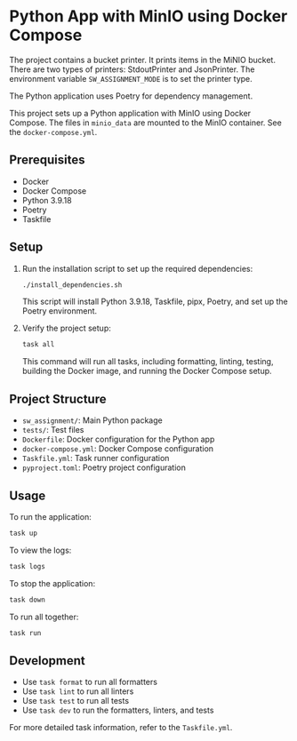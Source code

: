 # Python App with MinIO using Docker Compose

The project contains a bucket printer. It prints items in the MiNIO bucket. 
There are two types of printers: StdoutPrinter and JsonPrinter. The environment 
variable `SW_ASSIGNMENT_MODE` is to set the printer type.

The Python application uses Poetry for dependency management.

This project sets up a Python application with MinIO using Docker Compose. The 
files in `minio_data` are mounted to the MinIO container. See the `docker-compose.yml`. 


## Prerequisites

- Docker
- Docker Compose
- Python 3.9.18
- Poetry
- Taskfile

## Setup

1. Run the installation script to set up the required dependencies:

    ```sh
    ./install_dependencies.sh
    ```

   This script will install Python 3.9.18, Taskfile, pipx, Poetry, and set up the Poetry environment.

2. Verify the project setup:

    ```sh
    task all
    ```

   This command will run all tasks, including formatting, linting, testing, building the Docker image, and running the Docker Compose setup.

## Project Structure

- `sw_assignment/`: Main Python package
- `tests/`: Test files
- `Dockerfile`: Docker configuration for the Python app
- `docker-compose.yml`: Docker Compose configuration
- `Taskfile.yml`: Task runner configuration
- `pyproject.toml`: Poetry project configuration

## Usage

To run the application:

```sh
task up
```

To view the logs:

```sh
task logs
```

To stop the application:

```sh
task down
```

To run all together:

```sh
task run
```

## Development

- Use `task format` to run all formatters
- Use `task lint` to run all linters
- Use `task test` to run all tests
- Use `task dev` to run the formatters, linters, and tests

For more detailed task information, refer to the `Taskfile.yml`.